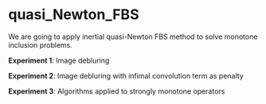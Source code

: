 # quasi_Newton_FBS
We are going to apply inertial quasi-Newton FBS method to solve monotone inclusion problems.

**Experiment 1**: Image debluring

**Experiment 2**: Image debluring with infimal convolution term as penalty

**Experiment 3**: Algorithms applied to strongly monotone operators 
